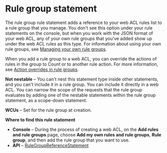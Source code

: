 # Rule group statement<a name="waf-rule-statement-type-rule-group"></a>

The rule group rule statement adds a reference to your web ACL rules list to a rule group that you manage\. You don't see this option under your rule statements on the console, but when you work with the JSON format of your web ACL, any of your own rule groups that you've added show up under the web ACL rules as this type\. For information about using your own rule groups, see [Managing your own rule groups](waf-user-created-rule-groups.md)\.

When you add a rule group to a web ACL, you can override the actions of rules in the group to Count or to another rule action\. For more information, see [Action overrides in rule groups](web-acl-rule-group-override-options.md)\.

**Not nestable** – You can't nest this statement type inside other statements, and you can't include it in a rule group\. You can include it directly in a web ACL\. You can narrow the scope of the requests that the rule group evaluates by adding one of the nestable statements within the rule group statement, as a scope\-down statement\. 

**WCUs** – Set for the rule group at creation\.

**Where to find this rule statement**
+ **Console** – During the process of creating a web ACL, on the **Add rules and rule groups** page, choose **Add my own rules and rule groups**, **Rule group**, and then add the rule group that you want to use\.
+ **API** – [RuleGroupReferenceStatement](https://docs.aws.amazon.com/waf/latest/APIReference/API_RuleGroupReferenceStatement.html)